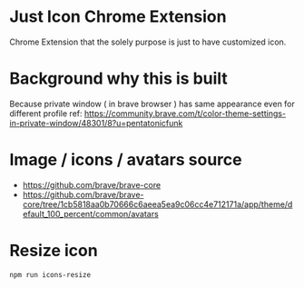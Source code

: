 # Just Icon Chrome Extension
Chrome Extension that the solely purpose is just to have customized icon.

# Background why this is built
Because private window ( in brave browser ) has same appearance even for different profile
ref: https://community.brave.com/t/color-theme-settings-in-private-window/48301/8?u=pentatonicfunk

# Image / icons / avatars source
- https://github.com/brave/brave-core
- https://github.com/brave/brave-core/tree/1cb5818aa0b70666c6aeea5ea9c06cc4e712171a/app/theme/default_100_percent/common/avatars

# Resize icon
`npm run icons-resize`